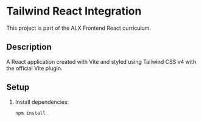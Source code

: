 
# Tailwind React Integration

This project is part of the ALX Frontend React curriculum.

## Description
A React application created with Vite and styled using Tailwind CSS v4 with the official Vite plugin.

## Setup
1. Install dependencies:
   ```bash
   npm install
